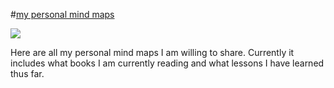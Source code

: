#[my personal mind maps](https://my.mindnode.com/myLVaRLKytoTYBLshxGzzb75MN9cyGHbQBgaVVPp)

![](http://i.imgur.com/ars9dVB.png)

Here are all my personal mind maps I am willing to share. Currently it includes what books I am currently reading and what lessons I have learned thus far.
